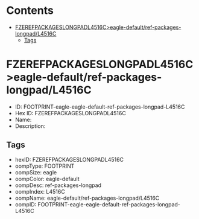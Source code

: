 



Contents
========

* [FZEREFPACKAGESLONGPADL4516C>eagle-default/ref-packages-longpad/L4516C](#fzerefpackageslongpadl4516ceagle-defaultref-packages-longpadl4516c)
	* [Tags](#tags)

# FZEREFPACKAGESLONGPADL4516C>eagle-default/ref-packages-longpad/L4516C

- ID: FOOTPRINT-eagle-eagle-default-ref-packages-longpad-L4516C
- Hex ID: FZEREFPACKAGESLONGPADL4516C
- Name: 
- Description: 

## Tags

- hexID: FZEREFPACKAGESLONGPADL4516C
- oompType: FOOTPRINT
- oompSize: eagle
- oompColor: eagle-default
- oompDesc: ref-packages-longpad
- oompIndex: L4516C
- oompName: eagle-default/ref-packages-longpad/L4516C
- oompID: FOOTPRINT-eagle-eagle-default-ref-packages-longpad-L4516C
